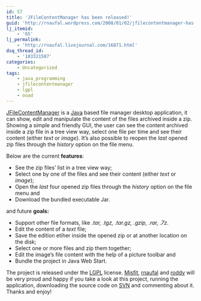 ```yaml
---
id: 57
title: 'JFileContentManager has been released!'
guid: 'http://rnaufal.wordpress.com/2008/01/02/jfilecontentmanager-has-been-released/'
lj_itemid:
    - '65'
lj_permalink:
    - 'http://rnaufal.livejournal.com/16871.html'
dsq_thread_id:
    - '103321587'
categories:
    - Uncategorized
tags:
    - java_programming
    - jfilecontentmanager
    - lgpl
    - ooad
---
```


[JFileContentManager](http://fcmanager.wiki.sourceforge.net) is a [Java](http://java.sun.com) based file manager desktop application, it can show, edit and manipulate the content of the files archived inside a zip.  
Showing a simple and friendly GUI, the user can see the content archived inside a zip file in a tree view way, select one file per time and see their content (either *text* or *image*). It’s also possible to reopen the *last* opened zip files through the *history* option on the file menu.

Below are the current **features**:

- See the zip files’ list in a tree view way;
- Select one by one of the files and see their content (either *text* or *image*);
- Open the *last* four opened zip files through the *history* option on the file menu and
- Download the bundled executable Jar.

and future **goals:**

- Support other file formats, like *.tar, .tgz, .tar.gz, .gzip, .rar, .7z*.
- Edit the content of a *text* file;
- Save the edition etiher inside the opened zip or at another location on the disk;
- Select one or more files and zip them together;
- Edit the image’s file content with the help of a picture toolbar and
- Bundle the project in Java Web Start.

The project is released under the [LGPL](http://www.gnu.org/licenses/lgpl.html) license. [Misfit](http://mimix.wordpress.com/), [rnaufal](http://rnaufal.livejournal.com/) and [roddy](mailto:rdomartins@gmail.com) will be very proud and happy if you take a look at this project, running the application, downloading the source code on [SVN](http://subversion.tigris.org/) and commenting about it. Thanks and enjoy!